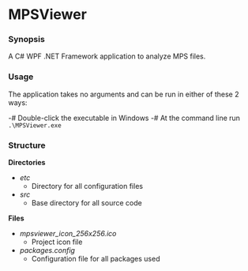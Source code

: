 # MPSViewer

### Synopsis

A C# WPF .NET Framework application to analyze MPS files.

### Usage

The application takes no arguments and can be run in either of these 2 ways:

-# Double-click the executable in Windows
-# At the command line run ``.\MPSViewer.exe``

### Structure

**Directories**

- *etc*
  - Directory for all configuration files
- *src*
  - Base directory for all source code

**Files**

- *mpsviewer_icon_256x256.ico*
  - Project icon file
- *packages.config*
  - Configuration file for all packages used
